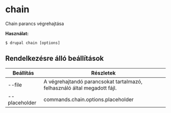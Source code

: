 # chain
Chain parancs végrehajtása

**Használat:**
```
$ drupal chain [options] 
```

## Rendelkezésre álló beállítások
Beállítás | Részletek
-------|-------------
--file | A végrehajtandó parancsokat tartalmazó, felhasználó által megadott fájl.
--placeholder | commands.chain.options.placeholder
